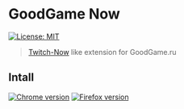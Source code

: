 # GoodGame Now

[![License: MIT](https://img.shields.io/github/license/ultram4rine/goodgame-now?style=flat-square)](https://github.com/ultram4rine/goodgame-now/blob/master/LICENSE)

> [Twitch-Now](https://github.com/Ndragomirov/twitch-now) like extension for GoodGame.ru

## Intall

[![Chrome version](https://github.com/ultram4rine/goodgame-now/blob/master/icons/chrome.png)](https://chrome.google.com/webstore/detail/goodgame-now/bhbaamlhleehhffgngjgkpoajnajkkgg)
[![Firefox version](https://github.com/ultram4rine/goodgame-now/blob/master/icons/firefox.png)](https://addons.mozilla.org/ru/firefox/addon/goodgame-now/)
